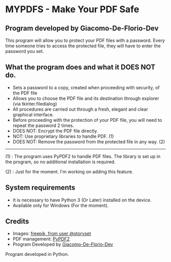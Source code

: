 # MYPDFS - Make Your PDF Safe
## Program developed by Giacomo-De-Florio-Dev
This program will allow you to protect your PDF files with a password.
Every time someone tries to access the protected file, they will have to enter the password you set.

## What the program does and what it DOES NOT do.
- Sets a password to a copy, created when proceeding with security, of the PDF file
- Allows you to choose the PDF file and its destination through explorer (via tkinter.filedialog)
- All procedures are carried out through a fresh, elegant and clear graphical interface.
- Before proceeding with the protection of your PDF file, you will need to repeat the password 2 times.
- DOES NOT: Encrypt the PDF file directly.
- NOT: Use proprietary libraries to handle PDF. (1)
- DOES NOT: Remove the password from the protected file in any way. (2)

---
(1) : The program uses PyPDF2 to handle PDF files. The library is set up in the program, so no additional installation is required.

(2) : Just for the moment. I'm working on adding this feature.

## System requirements
- It is necessary to have Python 3 (Or Later) installed on the device.
- Available only for Windows (For the moment).

## Credits
- Images: [freepik, from user @storyset](https://www.freepik.com/stories)
- PDF management: [PyPDF2](https://pypi.org/project/PyPDF2/)
- Program Developed by [Giacomo-De-Florio-Dev](https://github.com/Giacomo-De-Florio-Dev/)

Program developed in Python.
